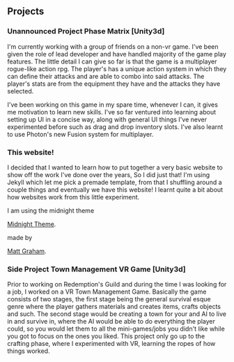 ## Projects

### Unannounced Project Phase Matrix [Unity3d]

I'm currently working with a group of friends on a non-vr game. I've been given the role of lead developer and have handled majority of the game play features. The little detail I can give so far is that the game is a multiplayer rogue-like action rpg. The player's has a unique action system in which they can define their attacks and are able to combo into said attacks. The player's stats are from the equipment they have and the attacks they have selected.

I've been working on this game in my spare time, whenever I can, it gives me motivation to learn new skills. I've so far ventured into learning about setting up UI in a concise way, along with general UI things I've never experimented before such as drag and drop inventory slots. I've also learnt to use Photon's new Fusion system for multiplayer.

### This website!

I decided that I wanted to learn how to put together a very basic website to show off the work I've done over the years, So I did just that! I'm using Jekyll which let me pick a premade template, from that I shuffling around a couple things and eventually we have this website! I learnt quite a bit about how websites work from this little experiment. 

I am using the midnight theme <p><a href="https://github.com/pages-themes/midnight">Midnight Theme</a>.</p> made by <p><a href="https://twitter.com/mattgraham">Matt Graham</a>.</p>
 

### Side Project Town Management VR Game [Unity3d]

Prior to working on Redemption's Guild and during the time I was looking for a job, I worked on a VR Town Management Game. Basically the game consists of two stages, the first stage being the general survival esque genre where the player gathers materials and creates items, crafts objects and such. The second stage would be creating a town for your and AI to live in and survive in, where the AI would be able to do everything the player could, so you would let them to all the mini-games/jobs you didn't like while you got to focus on the ones you liked. This project only go up to the crafting phase, where I experimented with VR, learning the ropes of how things worked.